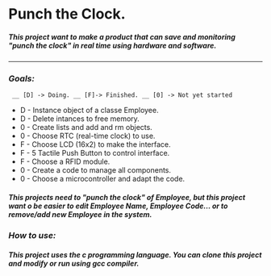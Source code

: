 # Punch the Clock.
##### This project want to make a product that can save and monitoring "punch the clock" in real time using hardware and software.

-----------------

### *Goals:*

` __ [D] -> Doing.
  __ [F]-> Finished.
  __ [0] -> Not yet started`

* D - Instance object of a classe Employee.
* D - Delete intances to free memory.
* 0 - Create lists and add and rm objects.
* 0 - Choose RTC (real-time clock) to use.
* F - Choose LCD (16x2) to make the interface.
* F - 5 Tactile Push Button to control interface.
* F - Choose a RFID module.
* 0 - Create a code to manage all components.
* 0 - Choose a microcontroller and adapt the code.

##### This projects need to "punch the clock" of Employee, but this project want o be easier to edit Employee Name, Employee Code... or to remove/add new Employee in the system.

### *How to use:*

##### This project uses the c programming language. You can clone this project and modify or run using gcc compiler.

